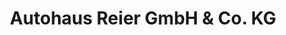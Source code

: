 ---
title: "Autohaus Reier GmbH & Co. KG"
url: /oranienburg/autohaus-reier-gmbh-und-co-kg/
shop: Autohaus
---